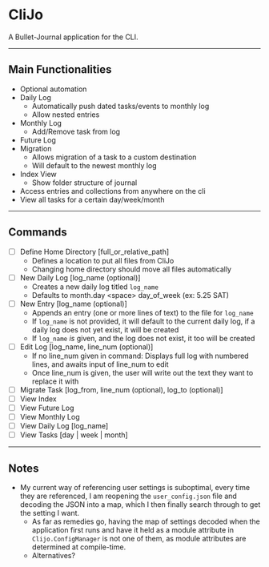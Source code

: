# CliJo

A Bullet-Journal application for the CLI.

***

## Main Functionalities

- Optional automation
- Daily Log
  - Automatically push dated tasks/events to monthly log
  - Allow nested entries
- Monthly Log
  - Add/Remove task from log
- Future Log
- Migration
  - Allows migration of a task to a custom destination
  - Will default to the newest monthly log
- Index View
  - Show folder structure of journal
- Access entries and collections from anywhere on the cli
- View all tasks for a certain day/week/month

***

## Commands

- [ ] Define Home Directory \[full_or_relative_path\]
  - Defines a location to put all files from CliJo
  - Changing home directory should move all files automatically
- [ ] New Daily Log \[log_name (optional)\]
  - Creates a new daily log titled `log_name`
  - Defaults to month.day \<space\> day_of_week (ex: 5.25 SAT)
- [ ] New Entry \[log_name (optional)\]
  - Appends an entry (one or more lines of text) to the file for `log_name`
  - If `log_name` is not provided, it will default to the current daily log, if a daily log does not yet exist, it will be created
  - If `log_name` *is* given, and the log does not exist, it too will be created
- [ ] Edit Log \[log_name, line_num (optional)\]
  - If no line_num given in command: Displays full log with numbered lines, and awaits input of line_num to edit
  - Once line_num is given, the user will write out the text they want to replace it with
- [ ] Migrate Task \[log_from, line_num (optional), log_to (optional)\]
- [ ] View Index
- [ ] View Future Log
- [ ] View Monthly Log
- [ ] View Daily Log \[log_name\]
- [ ] View Tasks \[day | week | month\]

***

## Notes

- My current way of referencing user settings is suboptimal, every time they are referenced, I am reopening the `user_config.json` file and decoding the JSON into a map, which I then finally search through to get the setting I want.
  - As far as remedies go, having the map of settings decoded when the application first runs and have it held as a module attribute in `Clijo.ConfigManager` is not one of them, as module attributes are determined at compile-time.
  - Alternatives?
